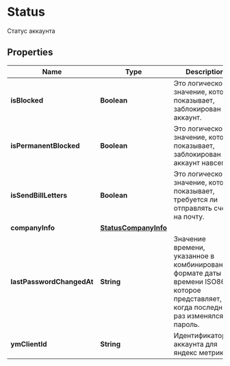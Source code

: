 

# Status

Статус аккаунта

## Properties

| Name | Type | Description | Notes |
|------------ | ------------- | ------------- | -------------|
|**isBlocked** | **Boolean** | Это логическое значение, которое показывает, заблокирован ли аккаунт. |  |
|**isPermanentBlocked** | **Boolean** | Это логическое значение, которое показывает, заблокирован ли аккаунт навсегда. |  |
|**isSendBillLetters** | **Boolean** | Это логическое значение, которое показывает, требуется ли отправлять счета на почту. |  |
|**companyInfo** | [**StatusCompanyInfo**](StatusCompanyInfo.md) |  |  |
|**lastPasswordChangedAt** | **String** | Значение времени, указанное в комбинированном формате даты и времени ISO8601, которое представляет, когда последний раз изменялся пароль. |  |
|**ymClientId** | **String** | Идентификатор аккаунта для яндекс метрики. |  |




